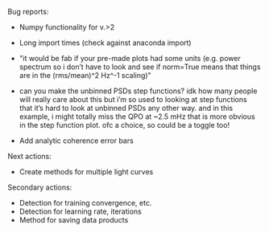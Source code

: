 Bug reports:
- Numpy functionality for v.>2
- Long import times (check against anaconda import)

- "it would be fab if your pre-made plots had some units (e.g. power spectrum so i don’t have to look and see if norm=True means that things are in the (rms/mean)^2 Hz^-1 scaling)"
- can you make the unbinned PSDs step functions? idk how many people will really care about this but i’m so used to looking at step functions that it’s hard to look at unbinned PSDs any other way. and in this example, i might totally miss the QPO at ~2.5 mHz that is more obvious in the step function plot. ofc a choice, so could be a toggle too!

- Add analytic coherence error bars

Next actions:
- Create methods for multiple light curves

Secondary actions:
- Detection for training convergence, etc.
- Detection for learning rate, iterations
- Method for saving data products